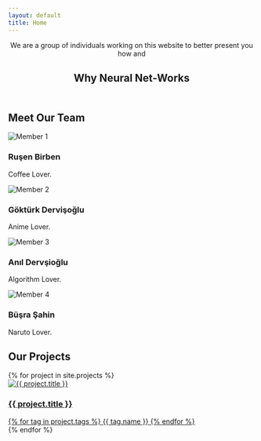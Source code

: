 ```yaml
---
layout: default
title: Home
---
```


<header>
    <p>We are a group of individuals working on this website to better present you how and</p>
    <h2>Why Neural Net-Works</h2>
</header>

<section class="team">
    <h2>Meet Our Team</h2>
    <div class="team-members">
        <div class="member">
            <img src="{{ '/assets/imgs/team/rusen.png' | relative_url }}" alt="Member 1">
            <h3>Ruşen Birben</h3>
            <p>Coffee Lover.</p>
        </div>
        <div class="member">
            <img src="{{ '/assets/imgs/team/gokturk.png' | relative_url }}" alt="Member 2">
            <h3>Göktürk Dervişoğlu</h3>
            <p>Anime Lover.</p>
        </div>
        <div class="member">
            <img src="{{ '/assets/imgs/team/anil.png' | relative_url }}" alt="Member 3">
            <h3>Anıl Dervşioğlu</h3>
            <p>Algorithm Lover.</p>
        </div>
        <div class="member">
            <img src="{{ '/assets/imgs/team/busra.png' | relative_url }}" alt="Member 4">
            <h3>Büşra Şahin</h3>
            <p>Naruto Lover.</p>
        </div>
    </div>
</section>

<section class="projects">
    <h2>Our Projects</h2>
    <div class="projects-grid">
        {% for project in site.projects %}
        <div class="project">
            <a href="{{ project.url }}">
                <img src="{{ project.image | relative_url }}" alt="{{ project.title }}">
                <h3>{{ project.title }}</h3>
                <div class="tags">
                    {% for tag in project.tags %}
                    <span class="tag" style="background-color:{{ tag.color }}">{{ tag.name }}</span>
                    {% endfor %}
                </div>
            </a>
        </div>
        {% endfor %}
    </div>
</section>
